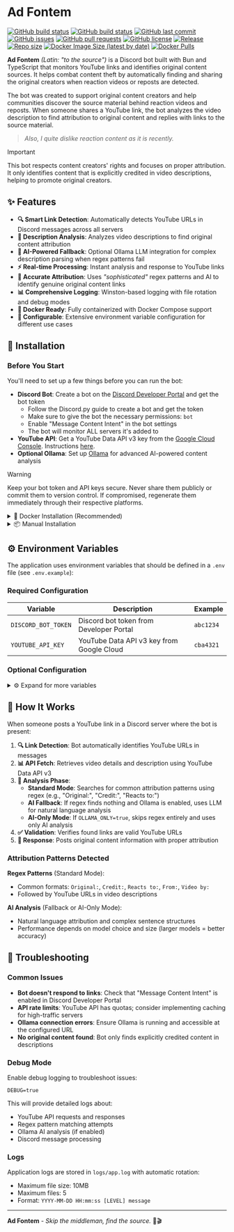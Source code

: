 # Ad Fontem

[![GitHub build status](https://img.shields.io/github/actions/workflow/status/zbejas/ad_fontem/main.yml?label=main%20build)](https://github.com/zbejas/ad_fontem/actions/workflows/main.yml)
[![GitHub build status](https://img.shields.io/github/actions/workflow/status/zbejas/ad_fontem/dev.yml?label=dev%20build)](https://github.com/zbejas/ad_fontem/actions/workflows/dev.yml)
[![GitHub last commit](https://img.shields.io/github/last-commit/zbejas/ad_fontem)](https://github.com/zbejas/ad_fontem/commits/main)
[![GitHub issues](https://img.shields.io/github/issues/zbejas/ad_fontem)](https://github.com/zbejas/ad_fontem/issues)
[![GitHub pull requests](https://img.shields.io/github/issues-pr/zbejas/ad_fontem)](https://github.com/zbejas/ad_fontem/pulls)
[![GitHub license](https://img.shields.io/github/license/zbejas/ad_fontem)](https://github.com/zbejas/ad_fontem/blob/main/LICENSE.md)
[![Release](https://img.shields.io/github/v/release/zbejas/ad_fontem)](https://github.com/zbejas/ad_fontem/releases)
[![Repo size](https://img.shields.io/github/repo-size/zbejas/ad_fontem)](https://github.com/zbejas/ad_fontem/)
[![Docker Image Size (latest by date)](https://img.shields.io/docker/image-size/zbejas/ad_fontem?sort=date)](https://hub.docker.com/r/zbejas/ad_fontem)
[![Docker Pulls](https://img.shields.io/docker/pulls/zbejas/ad_fontem)](https://hub.docker.com/r/zbejas/ad_fontem)

**Ad Fontem** _(Latin: "to the source")_ is a Discord bot built with Bun and TypeScript that monitors YouTube links and identifies original content sources. It helps combat content theft by automatically finding and sharing the original creators when reaction videos or reposts are detected.

The bot was created to support original content creators and help communities discover the source material behind reaction videos and reposts. When someone shares a YouTube link, the bot analyzes the video description to find attribution to original content and replies with links to the source material.

> _Also, I quite dislike reaction content as it is recently._

> [!IMPORTANT]
> This bot respects content creators' rights and focuses on proper attribution. It only identifies content that is explicitly credited in video descriptions, helping to promote original creators.

## ✨ Features

- **🔍 Smart Link Detection**: Automatically detects YouTube URLs in Discord messages across all servers
- **📝 Description Analysis**: Analyzes video descriptions to find original content attribution
- **🤖 AI-Powered Fallback**: Optional Ollama LLM integration for complex description parsing when regex patterns fail
- **⚡ Real-time Processing**: Instant analysis and response to YouTube links
- **🎯 Accurate Attribution**: Uses _"sophisticated"_ regex patterns and AI to identify genuine original content links
- **📊 Comprehensive Logging**: Winston-based logging with file rotation and debug modes
- **🐳 Docker Ready**: Fully containerized with Docker Compose support
- **🔧 Configurable**: Extensive environment variable configuration for different use cases

## 🚀 Installation

### Before You Start

You'll need to set up a few things before you can run the bot:

- **Discord Bot**: Create a bot on the [Discord Developer Portal](https://discord.com/developers/applications) and get the bot token
  - Follow the Discord.py guide to create a bot and get the token
  - Make sure to give the bot the necessary permissions: `bot`
  - Enable "Message Content Intent" in the bot settings
  - The bot will monitor ALL servers it's added to
- **YouTube API**: Get a YouTube Data API v3 key from the [Google Cloud Console](https://console.developers.google.com/). Instructions [here](https://developers.google.com/youtube/v3/getting-started).
- **Optional Ollama**: Set up [Ollama](https://ollama.ai/) for advanced AI-powered content analysis

> [!WARNING]
> Keep your bot token and API keys secure. Never share them publicly or commit them to version control. If compromised, regenerate them immediately through their respective platforms.

<details>
<summary>🐳 Docker Installation (Recommended)</summary>

The easiest way to run Ad Fontem is using Docker Compose. A `compose.yml` file is provided in the repository.

1. **Clone the repository:**

   ```bash
   git clone https://github.com/zbejas/ad_fontem.git
   cd ad_fontem
   ```

2. **Configure environment variables:**

   ```bash
   cp .env.example .env
   ```

   Edit the `.env` file with your credentials (see Environment Variables section below).

3. **Start the bot:**

   ```bash
   docker compose up -d
   ```

> [!TIP]
> You can check the logs using:
>
> ```bash
> docker compose logs -f ad_fontem
> ```
>
> The `-f` flag follows the logs in real-time.

All application data and logs are stored in the container. You can check available Docker tags on the [Docker Hub page](https://hub.docker.com/r/zbejas/ad_fontem/tags).

</details>

<details>
<summary>📦 Manual Installation</summary>

Manual installation requires [Bun](https://bun.sh/) to be installed on your system.

1. **Clone and install dependencies:**

   ```bash
   git clone https://github.com/zbejas/ad_fontem.git
   cd ad_fontem
   bun install
   ```

2. **Configure environment variables:**

   ```bash
   cp .env.example .env
   # Edit .env with your configuration
   ```

3. **Start the bot:**

   ```bash
   bun run start
   ```

</details>

## ⚙️ Environment Variables

The application uses environment variables that should be defined in a `.env` file (see `.env.example`):

### Required Configuration

| Variable | Description | Example |
|----------|-------------|---------|
| `DISCORD_BOT_TOKEN` | Discord bot token from Developer Portal | `abc1234` |
| `YOUTUBE_API_KEY` | YouTube Data API v3 key from Google Cloud | `cba4321` |

### Optional Configuration

<details>
<summary>⚙️ Expand for more variables</summary>

| Variable | Description | Default | Example |
|----------|-------------|---------|---------|
| `DEBUG` | Enable verbose debug logging | `false` | `true` |
| `OLLAMA_ENABLED` | Enable Ollama AI analysis | `false` | `true` |
| `OLLAMA_URL` | Ollama server endpoint | `http://localhost:11434` | `http://ollama.lan:11434` |
| `OLLAMA_MODEL` | Ollama model to use | `None` | `gemma3:12b` |
| `OLLAMA_ONLY` | Skip regex, use only AI analysis | `false` | `true` |
| `OLLAMA_PROMPT` | Custom prompt for AI analysis | _(uses system_prompt.txt if not set)_ | _(custom prompt)_ |
| `OLLAMA_KEEP_ALIVE` | Ollama connection keep-alive timeout in seconds | `0` | `60` |

> [!TIP]
> The `OLLAMA_ONLY` setting is useful when regex patterns aren't catching complex attribution formats. The AI model can understand natural language attribution better than regex patterns.

</details>

## 🔧 How It Works

When someone posts a YouTube link in a Discord server where the bot is present:

1. **🔍 Link Detection**: Bot automatically identifies YouTube URLs in messages
2. **📊 API Fetch**: Retrieves video details and description using YouTube Data API v3
3. **🧠 Analysis Phase**:
   - **Standard Mode**: Searches for common attribution patterns using regex (e.g., "Original:", "Credit:", "Reacts to:")
   - **AI Fallback**: If regex finds nothing and Ollama is enabled, uses LLM for natural language analysis
   - **AI-Only Mode**: If `OLLAMA_ONLY=true`, skips regex entirely and uses only AI analysis
4. **✅ Validation**: Verifies found links are valid YouTube URLs
5. **💬 Response**: Posts original content information with proper attribution

### Attribution Patterns Detected

**Regex Patterns** (Standard Mode):

- Common formats: `Original:`, `Credit:`, `Reacts to:`, `From:`, `Video by:`
- Followed by YouTube URLs in video descriptions

**AI Analysis** (Fallback or AI-Only Mode):

- Natural language attribution and complex sentence structures
- Performance depends on model choice and size (larger models = better accuracy)

## 🐛 Troubleshooting

### Common Issues

- **Bot doesn't respond to links**: Check that "Message Content Intent" is enabled in Discord Developer Portal
- **API rate limits**: YouTube API has quotas; consider implementing caching for high-traffic servers
- **Ollama connection errors**: Ensure Ollama is running and accessible at the configured URL
- **No original content found**: Bot only finds explicitly credited content in descriptions

### Debug Mode

Enable debug logging to troubleshoot issues:

```env
DEBUG=true
```

This will provide detailed logs about:

- YouTube API requests and responses
- Regex pattern matching attempts
- Ollama AI analysis (if enabled)
- Discord message processing

### Logs

Application logs are stored in `logs/app.log` with automatic rotation:

- Maximum file size: 10MB
- Maximum files: 5
- Format: `YYYY-MM-DD HH:mm:ss [LEVEL] message`

---

**Ad Fontem** - _Skip the middleman, find the source._ 😤🎬
